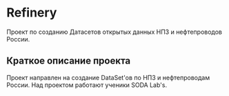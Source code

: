 # Refinery


Проект по созданию Датасетов открытых данных НПЗ и нефтепроводов России.

## Краткое описание проекта 

Проект направлен на создание DataSet'ов по НПЗ и нефтепроводам России. Над проектом работают ученики SODA Lab's. 
 
